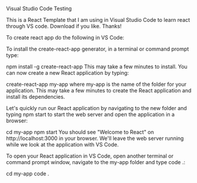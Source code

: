 
Visual Studio Code Testing

This is a React Template that I am using in Visual Studio Code to learn react through VS code. Download if you like. Thanks!

To create react app do the following in VS Code:

To install the create-react-app generator, in a terminal or command prompt type:

npm install -g create-react-app
This may take a few minutes to install. You can now create a new React application by typing:

create-react-app my-app
where my-app is the name of the folder for your application. This may take a few minutes to create the React application and install its dependencies.

Let's quickly run our React application by navigating to the new folder and typing npm start to start the web server and open the application in a browser:

cd my-app
npm start
You should see "Welcome to React" on http://localhost:3000 in your browser. We'll leave the web server running while we look at the application with VS Code.

To open your React application in VS Code, open another terminal or command prompt window, navigate to the my-app folder and type code .:

cd my-app
code .
